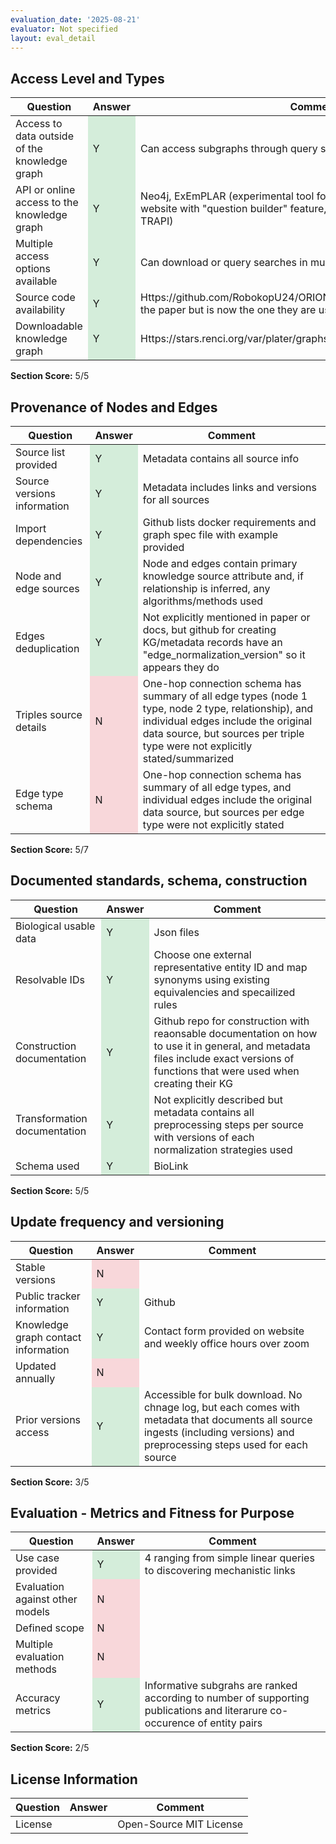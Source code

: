```yaml
---
evaluation_date: '2025-08-21'
evaluator: Not specified
layout: eval_detail
---
```


## Access Level and Types
<div class="table-responsive">
<table class="table table-striped">
<thead><tr><th>Question</th><th>Answer</th><th>Comment</th></tr></thead><tbody>
<tr><td>Access to data outside of the knowledge graph</td><td style="background-color:#d4edda;">Y</td><td>Can access subgraphs through query searches</td></tr>
<tr><td>API or online access to the knowledge graph</td><td style="background-color:#d4edda;">Y</td><td>Neo4j, ExEmPLAR (experimental tool for queries of Neo4j graphs), website with &quot;question builder&quot; feature, automat queries (cypher and TRAPI)</td></tr>
<tr><td>Multiple access options available</td><td style="background-color:#d4edda;">Y</td><td>Can download or query searches in multiple ways</td></tr>
<tr><td>Source code availability</td><td style="background-color:#d4edda;">Y</td><td>Https://github.com/RobokopU24/ORION (this is not the original GH from the paper but is now the one they are using)</td></tr>
<tr><td>Downloadable knowledge graph</td><td style="background-color:#d4edda;">Y</td><td>Https://stars.renci.org/var/plater/graphs/RobokopKG/6fe13d850fdbf89c/</td></tr>
</tbody></table></div>
<p><strong>Section Score:</strong> 5/5</p>

## Provenance of Nodes and Edges
<div class="table-responsive">
<table class="table table-striped">
<thead><tr><th>Question</th><th>Answer</th><th>Comment</th></tr></thead><tbody>
<tr><td>Source list provided</td><td style="background-color:#d4edda;">Y</td><td>Metadata contains all source info</td></tr>
<tr><td>Source versions information</td><td style="background-color:#d4edda;">Y</td><td>Metadata includes links and versions for all sources</td></tr>
<tr><td>Import dependencies</td><td style="background-color:#d4edda;">Y</td><td>Github lists docker requirements and graph spec file with example provided</td></tr>
<tr><td>Node and edge sources</td><td style="background-color:#d4edda;">Y</td><td>Node and edges contain primary knowledge source attribute and, if relationship is inferred, any algorithms/methods used</td></tr>
<tr><td>Edges deduplication</td><td style="background-color:#d4edda;">Y</td><td>Not explicitly mentioned in paper or docs, but github for creating KG/metadata records have an &quot;edge_normalization_version&quot; so it appears they do</td></tr>
<tr><td>Triples source details</td><td style="background-color:#f8d7da;">N</td><td>One-hop connection schema has summary of all edge types (node 1 type, node 2 type, relationship), and individual edges include the original data source, but sources per triple type were not explicitly stated/summarized</td></tr>
<tr><td>Edge type schema</td><td style="background-color:#f8d7da;">N</td><td>One-hop connection schema has summary of all edge types, and individual edges include the original data source, but sources per edge type were not explicitly stated</td></tr>
</tbody></table></div>
<p><strong>Section Score:</strong> 5/7</p>

## Documented standards, schema, construction
<div class="table-responsive">
<table class="table table-striped">
<thead><tr><th>Question</th><th>Answer</th><th>Comment</th></tr></thead><tbody>
<tr><td>Biological usable data</td><td style="background-color:#d4edda;">Y</td><td>Json files</td></tr>
<tr><td>Resolvable IDs</td><td style="background-color:#d4edda;">Y</td><td>Choose one external representative entity ID and map synonyms using existing equivalencies and specailized rules</td></tr>
<tr><td>Construction documentation</td><td style="background-color:#d4edda;">Y</td><td>Github repo for construction with reaonsable documentation on how to use it in general, and metadata files include exact versions of functions that were used when creating their KG</td></tr>
<tr><td>Transformation documentation</td><td style="background-color:#d4edda;">Y</td><td>Not explicitly described but metadata contains all preprocessing steps per source with versions of each normalization strategies used</td></tr>
<tr><td>Schema used</td><td style="background-color:#d4edda;">Y</td><td>BioLink</td></tr>
</tbody></table></div>
<p><strong>Section Score:</strong> 5/5</p>

## Update frequency and versioning
<div class="table-responsive">
<table class="table table-striped">
<thead><tr><th>Question</th><th>Answer</th><th>Comment</th></tr></thead><tbody>
<tr><td>Stable versions</td><td style="background-color:#f8d7da;">N</td><td></td></tr>
<tr><td>Public tracker information</td><td style="background-color:#d4edda;">Y</td><td>Github</td></tr>
<tr><td>Knowledge graph contact information</td><td style="background-color:#d4edda;">Y</td><td>Contact form provided on website and weekly office hours over zoom</td></tr>
<tr><td>Updated annually</td><td style="background-color:#f8d7da;">N</td><td></td></tr>
<tr><td>Prior versions access</td><td style="background-color:#d4edda;">Y</td><td>Accessible for bulk download. No chnage log, but each comes with metadata that documents all source ingests (including versions) and preprocessing steps used for each source</td></tr>
</tbody></table></div>
<p><strong>Section Score:</strong> 3/5</p>

## Evaluation - Metrics and Fitness for Purpose
<div class="table-responsive">
<table class="table table-striped">
<thead><tr><th>Question</th><th>Answer</th><th>Comment</th></tr></thead><tbody>
<tr><td>Use case provided</td><td style="background-color:#d4edda;">Y</td><td>4 ranging from simple linear queries to discovering mechanistic links</td></tr>
<tr><td>Evaluation against other models</td><td style="background-color:#f8d7da;">N</td><td></td></tr>
<tr><td>Defined scope</td><td style="background-color:#f8d7da;">N</td><td></td></tr>
<tr><td>Multiple evaluation methods</td><td style="background-color:#f8d7da;">N</td><td></td></tr>
<tr><td>Accuracy metrics</td><td style="background-color:#d4edda;">Y</td><td>Informative subgrahs are ranked according to number of supporting publications and literarure co-occurence of entity pairs</td></tr>
</tbody></table></div>
<p><strong>Section Score:</strong> 2/5</p>

## License Information
<div class="table-responsive">
<table class="table table-striped">
<thead><tr><th>Question</th><th>Answer</th><th>Comment</th></tr></thead><tbody>
<tr><td>License</td><td></td><td>Open-Source MIT License</td></tr>
</tbody></table></div>

